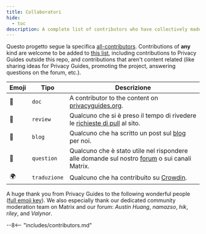 ```yaml
---
title: Collaboratori
hide:
  - toc
description: A complete list of contributors who have collectively made an enormous impact on the Privacy Guides project.
---
```


<!-- Do NOT manually edit this file, please add yourself to the .all-contributorsrc file instead. See our GitHub Issues for more details -->

Questo progetto segue la specifica [all-contributors](https://github.com/all-contributors/all-contributors). Contributions of **any** kind are welcome to be added to [this list](https://github.com/privacyguides/privacyguides.org/blob/main/.all-contributorsrc), including contributions to Privacy Guides outside this repo, and contributions that aren't content related (like sharing ideas for Privacy Guides, promoting the project, answering questions on the forum, etc.).

| Emoji | Tipo         | Descrizione                                                                                                                                            |
| ----- | ------------ | ------------------------------------------------------------------------------------------------------------------------------------------------------ |
| 📖    | `doc`        | A contributor to the content on [privacyguides.org](https://www.privacyguides.org/en).                                 |
| 👀    | `review`     | Qualcuno che si è preso il tempo di rivedere le [richieste di pull](https://github.com/privacyguides/privacyguides.org/pulls) al sito. |
| 📝    | `blog`       | Qualcuno che ha scritto un post sul [blog](https://blog.privacyguides.org) per noi.                                                    |
| 💬    | `question`   | Qualcuno che è stato utile nel rispondere alle domande sul nostro [forum](https://discuss.privacyguides.net) o sui canali Matrix.      |
| 🌍    | `traduzione` | Qualcuno che ha contribuito su [Crowdin](https://crowdin.com/project/privacyguides).                                                   |

A huge thank you from Privacy Guides to the following wonderful people ([full emoji key](https://allcontributors.org/docs/en/emoji-key)). We also especially thank our dedicated community moderation team on Matrix and our forum: _Austin Huang_, _namazso_, _hik_, _riley_, and _Valynor_.

\--8<-- "includes/contributors.md"
